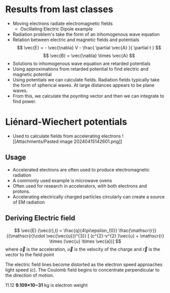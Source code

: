 # Results from last classes
- Moving electrons radiate electromagnetic fields 
	- Oscillating Electric Dipole example
- Radiation problem's take the form of an inhomogenous wave equation
- Relation between electric and magnetic fields and potentials
$$
\vec{E} = - \vec{\nabla} V  - \frac{ \partial \vec{A} }{ \partial t } 
$$
$$
\vec{B} = \vec{\nabla} \times \vec{A}
$$
- Solutions to inhomogenous wave equation are retarded potentials
- Using approximations from retarded potential to find electric and magnetic potential
- Using potentials we can calculate fields. Radiation fields typically take the form of spherical waves. At large distances appears to be plane waves. 
- From this, we calculate the poynting vector and then we can integrate to find power.


# Liénard-Wiechert potentials
- Used to calculate fields from accelerating electrons 
![[Attachments/Pasted image 20240415142601.png]]

## Usage
- Accelerated electrons are often used to produce electromagnetic radiation
- A commonly used example is microwave ovens
- Often used for research in accelerators, with both electrons and protons. 
- Accelerating electrically charged particles circularly can create a source of EM radiation 

## Deriving Electric field 
$$
\vec{E} (\vec{r},t) = \frac{q}{4\pi\epsilon_{0}} \frac{\mathscr{r}}{(\mathscr{r}\cdot \vec{\vec{u}})^{3}} [ (c^{2}-v^{2} )\vec{u} + \mathscr{r} \times (\vec{u} \times \vec{a})]
$$
where $\vec{a}$ is the acceleration, $\vec{u}$ is the velocity of the charge and $\vec{r}$ is the vector to the field point 

The electric field lines become distorted as the electron speed approaches light speed ($c$). The Coulomb field begins to concentrate perpendicular to the direction of motion. 

11.12
**9.109×10−31** kg is electron weight
